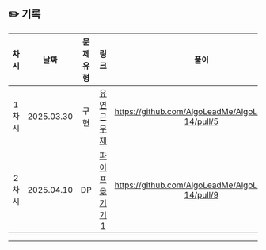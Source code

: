 ## ✏️ 기록   

| 차시 |    날짜    | 문제유형 | 링크 | 풀이 |
|:----:|:---------:|:----:|:-----:|:----:|
| 1차시 | 2025.03.30 |  구현  | [유연 근무제](https://school.programmers.co.kr/learn/courses/30/lessons/388351?language=swift)|https://github.com/AlgoLeadMe/AlgoLeadMe-14/pull/5|
| 2차시 | 2025.04.10 |  DP  | [파이프 옮기기 1](https://www.acmicpc.net/problem/17070)|https://github.com/AlgoLeadMe/AlgoLeadMe-14/pull/9|
---